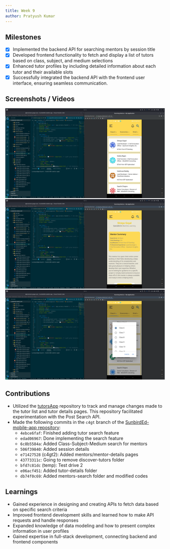```yaml
---
title: Week 9
author: Pratyush Kumar
---
```


## Milestones
- [x] Implemented the backend API for searching mentors by session title
- [x] Developed frontend functionality to fetch and display a list of tutors based on class, subject, and medium selections
- [x] Enhanced tutor profiles by including detailed information about each tutor and their available slots
- [x] Successfully integrated the backend API with the frontend user interface, ensuring seamless communication.

## Screenshots / Videos 
![Alt text](../assets/final1.png)
![Alt text](../assets/final2.png)
![Alt text](../assets/final3.png)
## Contributions
- Utilized the [tutorsApp](https://github.com/bruno-noir/tutorsApp) repository to track and manage changes made to the tutor list and tutor details pages. This repository facilitated experimentation with the Post Search API.
- Made the following commits in the `c4gt` branch of the [SunbirdEd-mobile-app repository](https://github.com/bruno-noir/SunbirdEd-mobile-app/tree/c4gt):
  - `4ebce6faf`: Finished adding tutor search feature
  - `edad06967`: Done implementing the search feature
  - `6c8b5584a`: Added Class-Subject-Medium search for mentors
  - `506f39840`: Added session details
  - `e71427528` (c4gt2): Added mentors/mentor-details pages
  - `43773311c`: Going to remove discover-tutors folder
  - `bfd7c81dc` (temp): Test drive 2
  - `e06acf451`: Added tutor-details folder
  - `db74f0c69`: Added mentors-search folder and modified codes


## Learnings
- Gained experience in designing and creating APIs to fetch data based on specific search criteria
- Improved frontend development skills and learned how to make API requests and handle responses
- Expanded knowledge of data modeling and how to present complex information in user profiles
- Gained expertise in full-stack development, connecting backend and frontend components
